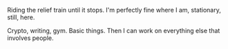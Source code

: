 Riding the relief train until it stops. I'm perfectly fine where I am, stationary, still, here.

Crypto, writing, gym. Basic things. Then I can work on everything else that involves people.
